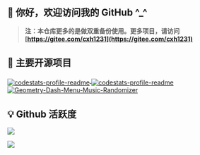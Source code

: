 ## 🎉 你好，欢迎访问我的 GitHub  \^_\^

> **注：本仓库更多的是做双重备份使用。更多项目，请访问 [https://gitee.com/cxh1231](https://gitee.com/cxh1231)**

## 🎨 主要开源项目

<a href="https://github.com/cxh1231/ExciteCMS-SpringBoot-Layui">
  <img align="middle" src="https://github-readme-stats.vercel.app/api/pin/?username=cxh1231&repo=ExciteCMS-SpringBoot-Layui" alt="codestats-profile-readme" />
</a>
<a href="https://github.com/cxh1231/ExciteUMS-SpringBoot-Layui">
  <img align="middle" src="https://github-readme-stats.vercel.app/api/pin/?username=cxh1231&repo=ExciteUMS-SpringBoot-Layui" alt="codestats-profile-readme" />
</a>

<a href="https://github.com/cxh1231/SpringBoot-Study">
  <img align="middle" src="https://github-readme-stats.vercel.app/api/pin/?username=cxh1231&repo=SpringBoot-Study" alt="Geometry-Dash-Menu-Music-Randomizer" />
</a>

## 💡 Github 活跃度

![](https://github-readme-stats.vercel.app/api?username=cxh1231)

![](https://activity-graph.herokuapp.com/graph?username=cxh1231&theme=dracula)

